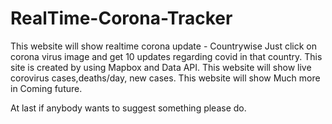 # RealTime-Corona-Tracker
This website will show realtime corona update - Countrywise
Just click on corona virus image and get 10 updates regarding covid in that country.
This site is created by using Mapbox and Data API.
This website will show live corovirus cases,deaths/day, new cases.
This website will show Much more in Coming future.

At last if anybody wants to suggest something please do.


